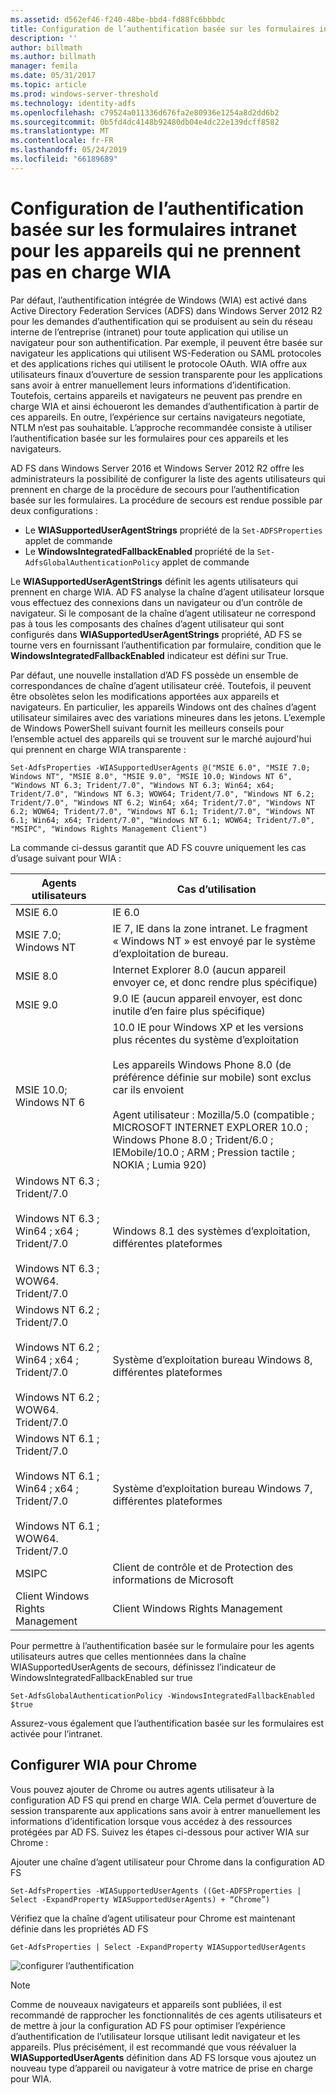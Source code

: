 ```yaml
---
ms.assetid: d562ef46-f240-48be-bbd4-fd88fc6bbbdc
title: Configuration de l’authentification basée sur les formulaires intranet pour les appareils qui ne prennent pas en charge WIA
description: ''
author: billmath
ms.author: billmath
manager: femila
ms.date: 05/31/2017
ms.topic: article
ms.prod: windows-server-threshold
ms.technology: identity-adfs
ms.openlocfilehash: c79524a011336d676fa2e80936e1254a8d2dd6b2
ms.sourcegitcommit: 0b5fd4dc4148b92480db04e4dc22e139dcff8582
ms.translationtype: MT
ms.contentlocale: fr-FR
ms.lasthandoff: 05/24/2019
ms.locfileid: "66189689"
---
```

# <a name="configuring-intranet-forms-based-authentication-for-devices-that-do-not-support-wia"></a>Configuration de l’authentification basée sur les formulaires intranet pour les appareils qui ne prennent pas en charge WIA


Par défaut, l’authentification intégrée de Windows (WIA) est activé dans Active Directory Federation Services (ADFS) dans Windows Server 2012 R2 pour les demandes d’authentification qui se produisent au sein du réseau interne de l’entreprise (intranet) pour toute application qui utilise un navigateur pour son authentification. Par exemple, il peuvent être basée sur navigateur les applications qui utilisent WS-Federation ou SAML protocoles et des applications riches qui utilisent le protocole OAuth. WIA offre aux utilisateurs finaux d’ouverture de session transparente pour les applications sans avoir à entrer manuellement leurs informations d’identification. Toutefois, certains appareils et navigateurs ne peuvent pas prendre en charge WIA et ainsi échoueront les demandes d’authentification à partir de ces appareils. En outre, l’expérience sur certains navigateurs negotiate, NTLM n’est pas souhaitable. L’approche recommandée consiste à utiliser l’authentification basée sur les formulaires pour ces appareils et les navigateurs.

AD FS dans Windows Server 2016 et Windows Server 2012 R2 offre les administrateurs la possibilité de configurer la liste des agents utilisateurs qui prennent en charge de la procédure de secours pour l’authentification basée sur les formulaires. La procédure de secours est rendue possible par deux configurations :


- Le **WIASupportedUserAgentStrings** propriété de la `Set-ADFSProperties` applet de commande
- Le **WindowsIntegratedFallbackEnabled** propriété de la `Set-AdfsGlobalAuthenticationPolicy` applet de commande

Le **WIASupportedUserAgentStrings** définit les agents utilisateurs qui prennent en charge WIA. AD FS analyse la chaîne d’agent utilisateur lorsque vous effectuez des connexions dans un navigateur ou d’un contrôle de navigateur. Si le composant de la chaîne d’agent utilisateur ne correspond pas à tous les composants des chaînes d’agent utilisateur qui sont configurés dans **WIASupportedUserAgentStrings** propriété, AD FS se tourne vers en fournissant l’authentification par formulaire, condition que le **WindowsIntegratedFallbackEnabled** indicateur est défini sur True.

Par défaut, une nouvelle installation d’AD FS possède un ensemble de correspondances de chaîne d’agent utilisateur créé. Toutefois, il peuvent être obsolètes selon les modifications apportées aux appareils et navigateurs. En particulier, les appareils Windows ont des chaînes d’agent utilisateur similaires avec des variations mineures dans les jetons. L’exemple de Windows PowerShell suivant fournit les meilleurs conseils pour l’ensemble actuel des appareils qui se trouvent sur le marché aujourd'hui qui prennent en charge WIA transparente :

    Set-AdfsProperties -WIASupportedUserAgents @("MSIE 6.0", "MSIE 7.0; Windows NT", "MSIE 8.0", "MSIE 9.0", "MSIE 10.0; Windows NT 6", "Windows NT 6.3; Trident/7.0", "Windows NT 6.3; Win64; x64; Trident/7.0", "Windows NT 6.3; WOW64; Trident/7.0", "Windows NT 6.2; Trident/7.0", "Windows NT 6.2; Win64; x64; Trident/7.0", "Windows NT 6.2; WOW64; Trident/7.0", "Windows NT 6.1; Trident/7.0", "Windows NT 6.1; Win64; x64; Trident/7.0", "Windows NT 6.1; WOW64; Trident/7.0", "MSIPC", "Windows Rights Management Client")

La commande ci-dessus garantit que AD FS couvre uniquement les cas d’usage suivant pour WIA :

Agents utilisateurs|Cas d’utilisation|
-----|-----|
MSIE 6.0|IE 6.0|
MSIE 7.0; Windows NT|IE 7, IE dans la zone intranet. Le fragment « Windows NT » est envoyé par le système d’exploitation de bureau.|
MSIE 8.0|Internet Explorer 8.0 (aucun appareil envoyer ce, et donc rendre plus spécifique)|
MSIE 9.0|9.0 IE (aucun appareil envoyer, est donc inutile d’en faire plus spécifique)|
MSIE 10.0; Windows NT 6|10.0 IE pour Windows XP et les versions plus récentes du système d’exploitation</br></br>Les appareils Windows Phone 8.0 (de préférence définie sur mobile) sont exclus car ils envoient</br></br>Agent utilisateur : Mozilla/5.0 (compatible ; MICROSOFT INTERNET EXPLORER 10.0 ; Windows Phone 8.0 ; Trident/6.0 ; IEMobile/10.0 ; ARM ; Pression tactile ; NOKIA ; Lumia 920)|
Windows NT 6.3 ; Trident/7.0</br></br>Windows NT 6.3 ; Win64 ; x64 ; Trident/7.0</br></br>Windows NT 6.3 ; WOW64. Trident/7.0| Windows 8.1 des systèmes d’exploitation, différentes plateformes|
Windows NT 6.2 ; Trident/7.0</br></br>Windows NT 6.2 ; Win64 ; x64 ; Trident/7.0</br></br>Windows NT 6.2 ; WOW64. Trident/7.0|Système d’exploitation bureau Windows 8, différentes plateformes|
Windows NT 6.1 ; Trident/7.0</br></br>Windows NT 6.1 ; Win64 ; x64 ; Trident/7.0</br></br>Windows NT 6.1 ; WOW64. Trident/7.0|Système d’exploitation bureau Windows 7, différentes plateformes|
MSIPC| Client de contrôle et de Protection des informations de Microsoft|
Client Windows Rights Management|Client Windows Rights Management|

Pour permettre à l’authentification basée sur le formulaire pour les agents utilisateurs autres que celles mentionnées dans la chaîne WIASupportedUserAgents de secours, définissez l’indicateur de WindowsIntegratedFallbackEnabled sur true

    Set-AdfsGlobalAuthenticationPolicy -WindowsIntegratedFallbackEnabled $true

Assurez-vous également que l’authentification basée sur les formulaires est activée pour l’intranet.

## <a name="configuring-wia-for-chrome"></a>Configurer WIA pour Chrome
Vous pouvez ajouter de Chrome ou autres agents utilisateur à la configuration AD FS qui prend en charge WIA. Cela permet d’ouverture de session transparente aux applications sans avoir à entrer manuellement les informations d’identification lorsque vous accédez à des ressources protégées par AD FS. Suivez les étapes ci-dessous pour activer WIA sur Chrome :

Ajouter une chaîne d’agent utilisateur pour Chrome dans la configuration AD FS

    Set-AdfsProperties -WIASupportedUserAgents ((Get-ADFSProperties | Select -ExpandProperty WIASupportedUserAgents) + “Chrome”)
    
Vérifiez que la chaîne d’agent utilisateur pour Chrome est maintenant définie dans les propriétés AD FS

    Get-AdfsProperties | Select -ExpandProperty WIASupportedUserAgents

![configurer l’authentification](media/Configure-intranet-forms-based-authentication-for-devices-that-do-not-support-WIA/chrome1.png) 

>[!NOTE]   
> Comme de nouveaux navigateurs et appareils sont publiées, il est recommandé de rapprocher les fonctionnalités de ces agents utilisateurs et de mettre à jour la configuration AD FS pour optimiser l’expérience d’authentification de l’utilisateur lorsque utilisant ledit navigateur et les appareils. Plus précisément, il est recommandé que vous réévaluer la **WIASupportedUserAgents** définition dans AD FS lorsque vous ajoutez un nouveau type d’appareil ou navigateur à votre matrice de prise en charge pour WIA.


